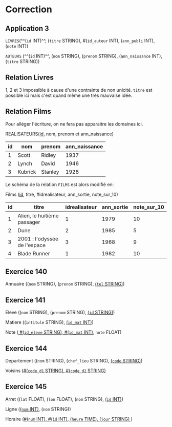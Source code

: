 Correction
==========

## Application 3

`LIVRES`(^^(`id` INT)^^, (`titre` STRING), #(`id_auteur` INT), (`ann_publi` INT), (`note` INT))  

`AUTEURS` (^^(`id` INT)^^, (`nom` STRING), (`prenom` STRING), (`ann_naissance` INT), (`titre` STRING))

## Relation Livres

1, 2 et 3 impossible à cause d'une contrainte de non unicité. `titre` est possible ici mais c'est quand même une très mauvaise idée.

## Relation Films

Pour alléger l'écriture, on ne fera pas apparaitre les domaines ici.  


REALISATEURS(<u>id</u>, nom, prenom et ann_naissance)  

| id | nom     | prenom  | ann_naissance |
|----|---------|---------|---------------|
| 1  | Scott   | Ridley  | 1937          |
| 2  | Lynch   | David   | 1946          |
| 3  | Kubrick | Stanley | 1928          |

Le schéma de la relation `FILMS` est alors modifié en:  

Films (<u>id</u>, titre, #idrealisateur, ann_sortie, note_sur_10)


| id |            titre             | idrealisateur | ann_sortie | note_sur_10 |
|----|------------------------------|-------------|------------|-------------|
| 1  | Alien, le huitième passager  |    1    |    1979    |     10      |
| 2  |             Dune             |    2    |    1985    |      5      |
| 3  | 2001 : l'odyssée de l'espace |   3   |    1968    |      9      |
| 4  |         Blade Runner         |    1   |    1982    |     10      |

## Exercice 140

Annuaire ((`nom` STRING), (`prenom` STRING), <u>(`tel` STRING)</u>)

## Exercice 141

Eleve ((`nom` STRING), (`prenom` STRING), <u>(`id` STRING)</u>)  

Matiere ((`intitule` STRING), <u>(`id_mat` INT)</u>)  

Note (<u> #(`id_eleve` STRING), #(`id_mat` INT)</u>, `note` FLOAT)

## Exercice 144

Departement ((`nom` STRING), (`chef_lieu` STRING), <u>(`code` STRING)</u>)  

Voisins (<u>#(`code_d1` STRING), #(`code_d2` STRING)</u>

## Exercice 145

Arret ((`lat` FLOAT), (`lon` FLOAT), (`nom` STRING), <u>(`id` INT)</u>)  

Ligne (<u>(`num` INT)</u>, (`nom` STRING))  

Horaire (<u>#(`num` INT), #(`id` INT), (`heure` TIME), (`jour` STRING) </u>)


```python

```
